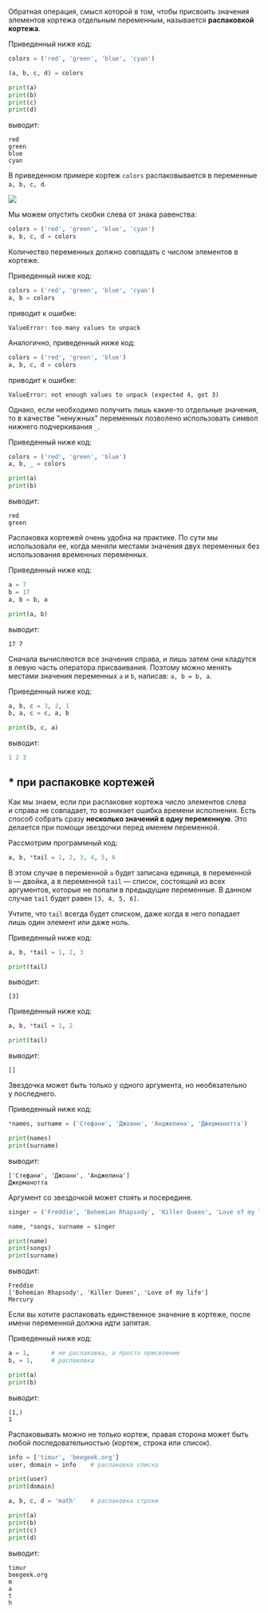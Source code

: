 

Обратная операция, смысл которой в том, чтобы присвоить значения элементов кортежа отдельным переменным, называется **распаковкой кортежа**.

Приведенный ниже код:

```python
colors = ('red', 'green', 'blue', 'cyan')

(a, b, c, d) = colors

print(a)
print(b)
print(c)
print(d)
```

выводит:

```no-highlight
red
green
blue
cyan
```

В приведенном примере кортеж `colors` распаковывается в переменные `a, b, c, d`.

![](https://ucarecdn.com/6da4b10c-5080-4d0f-beea-13c525eb09bd/)

Мы можем опустить скобки слева от знака равенства:

```python
colors = ('red', 'green', 'blue', 'cyan')
a, b, c, d = colors
```

Количество переменных должно совпадать с числом элементов в кортеже.

Приведенный ниже код:

```python
colors = ('red', 'green', 'blue', 'cyan')
a, b = colors
```

приводит к ошибке:

```no-highlight
ValueError: too many values to unpack
```

Аналогично, приведенный ниже код: 

```python
colors = ('red', 'green', 'blue')
a, b, c, d = colors
```

приводит к ошибке:

```no-highlight
ValueError: not enough values to unpack (expected 4, got 3)
```

Однако, если необходимо получить лишь какие-то отдельные значения, то в качестве "ненужных" переменных позволено использовать символ нижнего подчеркивания `_`.

Приведенный ниже код:

```python
colors = ('red', 'green', 'blue')
a, b, _ = colors

print(a)
print(b)
```

выводит:

```no-highlight
red
green
```

Распаковка кортежей очень удобна на практике. По сути мы использовали ее, когда меняли местами значения двух переменных без использования временных переменных.

Приведенный ниже код:

```python
a = 7
b = 17
a, b = b, a

print(a, b)
```

выводит:

```no-highlight
17 7
```

Сначала вычисляются все значения справа, и лишь затем они кладутся в левую часть оператора присваивания. Поэтому можно менять местами значения переменных `a` и `b`, написав: `a, b = b, a`.

Приведенный ниже код:

```python
a, b, c = 3, 2, 1
b, a, c = c, a, b

print(b, c, a)
```

выводит:

```python
1 2 3
```

## * при распаковке кортежей

Как мы знаем, если при распаковке кортежа число элементов слева и справа не совпадает, то возникает ошибка времени исполнения. Есть способ собрать сразу **несколько значений в одну переменную**. Это делается при помощи звездочки перед именем переменной.

Рассмотрим программный код:

```python
a, b, *tail = 1, 2, 3, 4, 5, 6
```

В этом случае в переменной `a` будет записана единица, в переменной `b` — двойка, а в переменной `tail` — список, состоящий из всех аргументов, которые не попали в предыдущие переменные. В данном случае `tail` будет равен `[3, 4, 5, 6]`.

Учтите, что `tail` всегда будет списком, даже когда в него попадает лишь один элемент или даже ноль.

Приведенный ниже код:

```python
a, b, *tail = 1, 2, 3

print(tail)
```

выводит:

```no-highlight
[3]
```

Приведенный ниже код:

```python
a, b, *tail = 1, 2

print(tail)
```

выводит:

```no-highlight
[]
```

Звездочка может быть только у одного аргумента, но необязательно у последнего.

Приведенный ниже код:

```python
*names, surname = ('Стефани', 'Джоанн', 'Анджелина', 'Джерманотта')

print(names)
print(surname)
```

выводит:

```no-highlight
['Стефани', 'Джоанн', 'Анджелина']
Джерманотта
```

Аргумент со звездочкой может стоять и посередине.

```python
singer = ('Freddie', 'Bohemian Rhapsody', 'Killer Queen', 'Love of my life', 'Mercury')

name, *songs, surname = singer

print(name)
print(songs)
print(surname)
```

выводит:

```no-highlight
Freddie
['Bohemian Rhapsody', 'Killer Queen', 'Love of my life']
Mercury
```

Если вы хотите распаковать единственное значение в кортеже, после имени переменной должна идти запятая.

Приведенный ниже код:

```python
a = 1,      # не распаковка, а просто присвоение
b, = 1,     # распаковка

print(a)
print(b)
```

выводит:

```no-highlight
(1,)
1
```

 Распаковывать можно не только кортеж, правая сторона может быть любой последовательностью (кортеж, строка или список).

```python
info = ['timur', 'beegeek.org']
user, domain = info    # распаковка списка

print(user)
print(domain)

a, b, c, d = 'math'    # распаковка строки

print(a)
print(b)
print(c)
print(d)
```

выводит:

```no-highlight
timur
beegeek.org
m
a
t
h
```